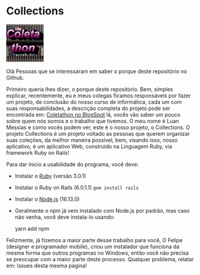 # Collections
<img width="100" src="./app/assets/images/logo.jpeg">

Olá Pessoas que se interessaram em saber
o porque deste repositório no Github.

Primeiro queria lhes dizer, o porque deste
repositório. Bem, simples explicar, recentemente,
eu e meus colegas ficamos responsáveis por fazer
um projeto, de conclusão do nosso curso de informática,
cada um com suas responsabilidades, a descrição
completa do projeto pode ser encontrada em:
<a href="https://coletathon.blogspot.com">Coletathon no BlogSpot</a>
lá, vocês vão saber um pouco sobre quem nós somos
e o trabalho que tivemos. O meu nome é Luan Messias
e como vocês podem ver, este é o nosso projeto, o Collections.
O projeto Collections é um projeto voltado as pessoas
que querem organizar suas coleções, da melhor maneira possível,
bem, visando isso, nosso aplicativo, é um aplicativo Web,
construido na Linguagem Ruby, via framework Ruby on Rails!

Para dar ínicio a usabilidade do programa, você deve:

* Instalar o <a href="https://rubyinstaller.org">Ruby</a> (versão 3.0.1)
* Instalar o Ruby on Rails (6.0.1.1)
	```gem install rails```
* Instalar o <a href="https://nodejs.org">Node.js</a> (16.13.0)
* Geralmente o npm já vem instalado com Node.js por padrão,
mas caso não venha, você deve instala-lo usando:

	yarn add npm

Felizmente, já fizemos a maior parte desse trabalho para você,
O Felipe (designer e programador mobile), criou um instalador
que funciona da mesma forma que outros programas no Windows,
então você não precisa se preocupar com a maior parte deste processo.
Qualquer problema, relatar em: Issues desta mesma página!

